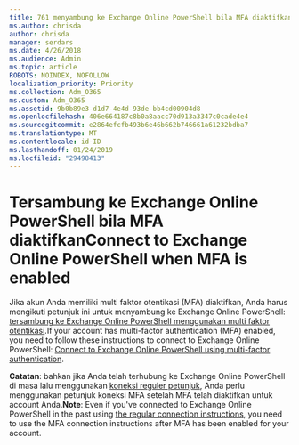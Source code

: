 ```yaml
---
title: 761 menyambung ke Exchange Online PowerShell bila MFA diaktifkan
ms.author: chrisda
author: chrisda
manager: serdars
ms.date: 4/26/2018
ms.audience: Admin
ms.topic: article
ROBOTS: NOINDEX, NOFOLLOW
localization_priority: Priority
ms.collection: Adm_O365
ms.custom: Adm_O365
ms.assetid: 9b0b89e3-d1d7-4e4d-93de-bb4cd00904d8
ms.openlocfilehash: 406e664187c8b0a8aacc70d913a3347c0cade4e4
ms.sourcegitcommit: e2864efcfb493b6e46b662b746661a61232bdba7
ms.translationtype: MT
ms.contentlocale: id-ID
ms.lasthandoff: 01/24/2019
ms.locfileid: "29498413"
---
```

# <a name="connect-to-exchange-online-powershell-when-mfa-is-enabled"></a><span data-ttu-id="0a346-102">Tersambung ke Exchange Online PowerShell bila MFA diaktifkan</span><span class="sxs-lookup"><span data-stu-id="0a346-102">Connect to Exchange Online PowerShell when MFA is enabled</span></span>

<span data-ttu-id="0a346-103">Jika akun Anda memiliki multi faktor otentikasi (MFA) diaktifkan, Anda harus mengikuti petunjuk ini untuk menyambung ke Exchange Online PowerShell: [tersambung ke Exchange Online PowerShell menggunakan multi faktor otentikasi](https://docs.microsoft.com/powershell/exchange/exchange-online/connect-to-exchange-online-powershell/mfa-connect-to-exchange-online-powershell).</span><span class="sxs-lookup"><span data-stu-id="0a346-103">If your account has multi-factor authentication (MFA) enabled, you need to follow these instructions to connect to Exchange Online PowerShell: [Connect to Exchange Online PowerShell using multi-factor authentication](https://docs.microsoft.com/powershell/exchange/exchange-online/connect-to-exchange-online-powershell/mfa-connect-to-exchange-online-powershell).</span></span>
  
 <span data-ttu-id="0a346-104">**Catatan**: bahkan jika Anda telah terhubung ke Exchange Online PowerShell di masa lalu menggunakan [koneksi reguler petunjuk](https://docs.microsoft.com/powershell/exchange/exchange-online/connect-to-exchange-online-powershell/connect-to-exchange-online-powershell), Anda perlu menggunakan petunjuk koneksi MFA setelah MFA telah diaktifkan untuk account Anda.</span><span class="sxs-lookup"><span data-stu-id="0a346-104">**Note**: Even if you've connected to Exchange Online PowerShell in the past using [the regular connection instructions](https://docs.microsoft.com/powershell/exchange/exchange-online/connect-to-exchange-online-powershell/connect-to-exchange-online-powershell), you need to use the MFA connection instructions after MFA has been enabled for your account.</span></span>
  


